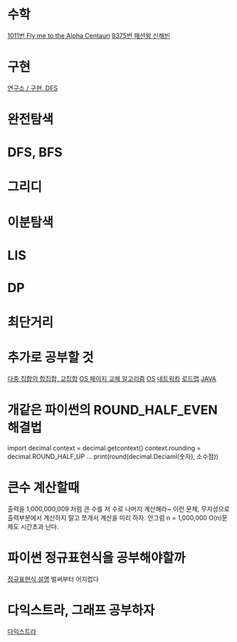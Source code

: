 # 수학

[1011번 Fly me to the Alpha Centauri](https://www.acmicpc.net/problem/1011)
[9375번 패션왕 신해빈](https://www.acmicpc.net/problem/9375)

# 구현

[연구소 / 구현, DFS](https://www.acmicpc.net/problem/14502)

# 완전탐색

# DFS, BFS

# 그리디

# 이분탐색

# LIS

# DP

# 최단거리

# 추가로 공부할 것

[다중 집합의 합집합, 교집합](https://velog.io/@munang/%EA%B0%9C%EB%85%90%EC%A0%95%EB%A6%AC-%ED%8C%8C%EC%9D%B4%EC%8D%AC-%EB%8B%A4%EC%A4%91-%EC%A7%91%ED%95%A9)
[OS 페이지 교체 알고리즘](https://zangzangs.tistory.com/143)
[OS](https://velog.io/@chappi?tag=OS)
[네트워킹](https://velog.io/@kimku1018/%EC%BB%B4%ED%93%A8%ED%84%B0-%EB%84%A4%ED%8A%B8%EC%9B%8C%ED%82%B91)
[로드맵](https://zero-base.co.kr/event/media_BE_school_roadmap)
[JAVA](https://velog.io/@skysoo/%EB%B0%B1%EC%97%94%EB%93%9C-%EA%B0%9C%EB%B0%9C%EC%9E%90-%EB%A1%9C%EB%93%9C%EB%A7%B5-%EB%94%B0%EB%9D%BC%EA%B0%80%EA%B8%B0-2.-%EC%96%B8%EC%96%B4%EB%B0%B0%EC%9A%B0%EA%B8%B0-JAVA)

# 개같은 파이썬의 ROUND_HALF_EVEN 해결법

import decimal
context = decimal.getcontext()
context.rounding = decimal.ROUND_HALF_UP
...
print(round(decimal.Deciaml(숫자), 소수점))

# 큰수 계산할때

출력을 1,000,000,009 처럼 큰 수를 저 수로 나머지 계산해라~ 이런 문제, 무지성으로 출력부분에서 계산하지 말고 쪼개서 계산을 미리 하자.
안그럼 n = 1,000,000 O(n)문제도 시간초과 난다.

# 파이썬 정규표현식을 공부해야할까

[정규표현식 설명](https://nachwon.github.io/regular-expressions/)
벌써부터 어지럽다

# 다익스트라, 그래프 공부하자

[다익스트라](https://velog.io/@yoopark/shortest-path-implement)
